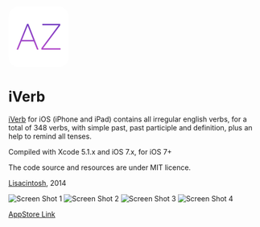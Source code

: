 <img style="border-radius:20px;" src="iVerb/Images.xcassets/AppIcon.appiconset/Icon-60@2x.png">

iVerb
=====

[iVerb](http://www.lisacintosh.com/iverb/) for iOS (iPhone and iPad) contains all irregular english verbs, for a total of 348 verbs, with simple past, past participle and definition, plus an help to remind all tenses. 

Compiled with Xcode 5.1.x and iOS 7.x, for iOS 7+

The code source and resources are under MIT licence.

[Lisacintosh](http://www.lisacintosh.com/), 2014

![Screen Shot 1](http://lisacintosh.com/iverb/images/screenshot-1.png)
![Screen Shot 2](http://lisacintosh.com/iverb/images/screenshot-2.png)
![Screen Shot 3](http://lisacintosh.com/iverb/images/screenshot-3.png)
![Screen Shot 4](http://lisacintosh.com/iverb/images/screenshot-4.png)


[AppStore Link](https://itunes.apple.com/us/app/iverb/id320891276?ls=1&mt=8)